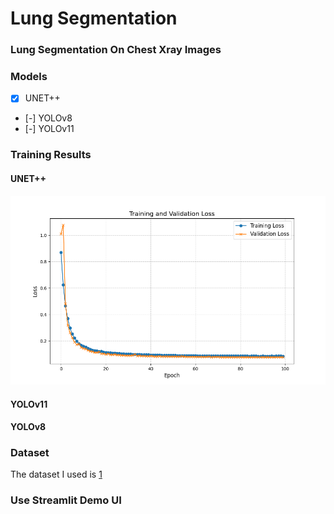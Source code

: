# Lung Segmentation

### Lung Segmentation On Chest Xray Images

### Models

- [x] UNET++
- [-] YOLOv8
- [-] YOLOv11

### Training Results
#### UNET++
![Cat Image](./assets/unet++_train_val_loss.png)
#### YOLOv11
#### YOLOv8

### Dataset

The dataset I used is [1](https://www.kaggle.com/datasets/iamtapendu/chest-x-ray-lungs-segmentation)

### Use Streamlit Demo UI
